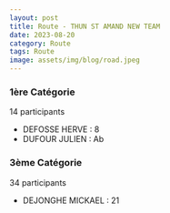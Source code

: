 ```yaml
---
layout: post
title: Route - THUN ST AMAND NEW TEAM
date: 2023-08-20
category: Route
tags: Route
image: assets/img/blog/road.jpeg
---
```


### 1ère Catégorie
14 participants
- DEFOSSE HERVE : 8
- DUFOUR JULIEN : Ab

### 3ème Catégorie
34 participants
- DEJONGHE MICKAEL : 21
